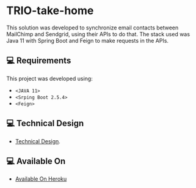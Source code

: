# TRIO-take-home

This solution was developed to synchronize email contacts between MailChimp and Sendgrid, using their APIs to do that. The stack used was Java 11 with Spring Boot and Feign to make requests in the APIs.

## 💻 Requirements

This project was developed using:
* `<JAVA 11>`
* `<Srping Boot 2.5.4>`
* `<Feign>`

## 💻 Technical Design
* [Technical Design](https://docs.google.com/document/d/1ruRdWGo6QdgYknntwt41pOtbRfP5fDusxzF6iHuhzDE/edit?usp=sharing).

## 💻 Available On
* [Available On Heroku](https://afternoon-ravine-23433.herokuapp.com/)
